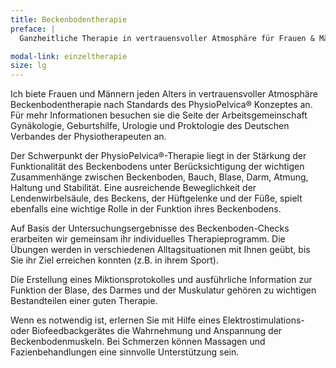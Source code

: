 ```yaml
---
title: Beckenbodentherapie
preface: |
  Ganzheitliche Therapie in vertrauensvoller Atmosphäre für Frauen & Männer.

modal-link: einzeltherapie
size: lg
---
```


Ich biete Frauen und Männern jeden Alters in vertrauensvoller Atmosphäre Beckenbodentherapie nach Standards des PhysioPelvica® Konzeptes an.
Für mehr Informationen besuchen sie die Seite der Arbeitsgemeinschaft Gynäkologie, Geburtshilfe, Urologie und Proktologie des Deutschen Verbandes der Physiotherapeuten an.

<!-- TODO LINK -->

Der Schwerpunkt der PhysioPelvica®-Therapie liegt in der Stärkung der Funktionalität des Beckenbodens unter Berücksichtigung der wichtigen Zusammenhänge zwischen Beckenboden, Bauch, Blase, Darm, Atmung, Haltung und Stabilität.
Eine ausreichende Beweglichkeit der Lendenwirbelsäule, des Beckens, der Hüftgelenke und der Füße, spielt ebenfalls eine wichtige Rolle in der Funktion ihres Beckenbodens.

Auf Basis der Untersuchungsergebnisse des Beckenboden-Checks erarbeiten wir gemeinsam ihr individuelles Therapieprogramm.
Die Übungen werden in verschiedenen Alltagsituationen mit Ihnen geübt, bis Sie ihr Ziel erreichen konnten (z.B. in ihrem Sport).

Die Erstellung eines Miktionsprotokolles und ausführliche Information zur Funktion der Blase, des Darmes und der Muskulatur gehören zu wichtigen Bestandteilen einer guten Therapie.

Wenn es notwendig ist, erlernen Sie mit Hilfe eines Elektrostimulations- oder Biofeedbackgerätes die Wahrnehmung und Anspannung der Beckenbodenmuskeln.
Bei Schmerzen können Massagen und Fazienbehandlungen eine sinnvolle Unterstützung sein. 
